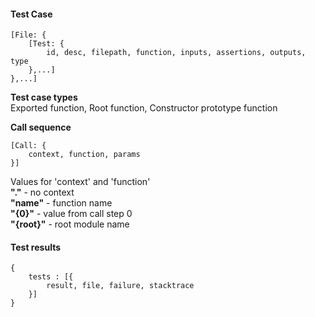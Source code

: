 #### Test Case
```
[File: {
    [Test: {
        id, desc, filepath, function, inputs, assertions, outputs, type
    },...]
},...]
```

**Test case types**  
Exported function, Root function, Constructor prototype function

**Call sequence**  
```
[Call: {
    context, function, params
}]
```
Values for 'context' and 'function'  
**"."** - no context  
**"name"** - function name  
**"{0}"** - value from call step 0  
**"{root}"** - root module name

#### Test results
```
{
    tests : [{
        result, file, failure, stacktrace
    }]
}
```